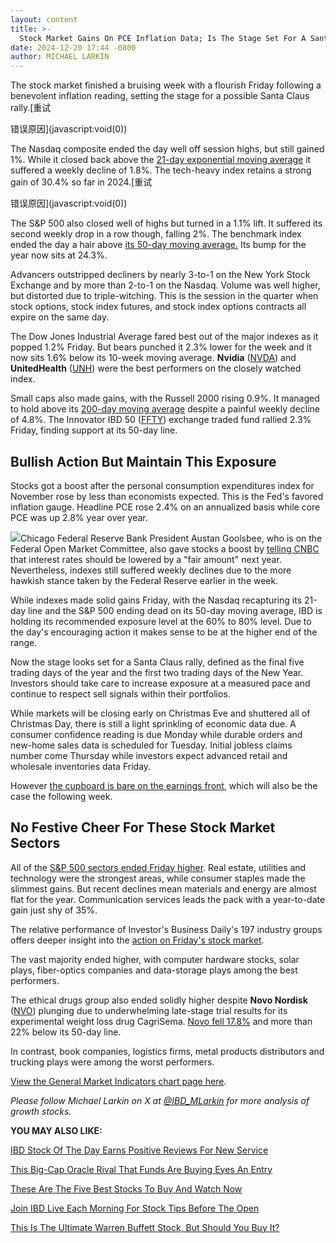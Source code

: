 ```yaml
---
layout: content
title: >-
  Stock Market Gains On PCE Inflation Data; Is The Stage Set For A Santa Claus Rally?	
date: 2024-12-20 17:44 -0800
author: MICHAEL LARKIN
---
```






The stock market finished a bruising week with a flourish Friday following a benevolent inflation reading, setting the stage for a possible Santa Claus rally.[重试
  
 



错误原因](javascript:void(0))


The Nasdaq composite ended the day well off session highs, but still gained 1%. While it closed back above the [21-day exponential moving average](https://www.investors.com/how-to-invest/investors-corner/what-is-the-21-day-exponential-moving-average/) it suffered a weekly decline of 1.8%. The tech-heavy index retains a strong gain of 30.4% so far in 2024.[重试
  
 



错误原因](javascript:void(0))




The S&P 500 also closed well of highs but turned in a 1.1% lift. It suffered its second weekly drop in a row though, falling 2%. The benchmark index ended the day a hair above [its 50-day moving average.](https://www.investors.com/how-to-invest/investors-corner/50-day-moving-average-identifies-buy-sell-signals/) Its bump for the year now sits at 24.3%.  


Advancers outstripped decliners by nearly 3-to-1 on the New York Stock Exchange and by more than 2-to-1 on the Nasdaq. Volume was well higher, but distorted due to triple-witching. This is the session in the quarter when stock options, stock index futures, and stock index options contracts all expire on the same day.  


The Dow Jones Industrial Average fared best out of the major indexes as it popped 1.2% Friday. But bears punched it 2.3% lower for the week and it now sits 1.6% below its 10-week moving average. **Nvidia** ([NVDA](https://research.investors.com/quote.aspx?symbol=NVDA)) and **UnitedHealth** ([UNH](https://research.investors.com/quote.aspx?symbol=UNH)) were the best performers on the closely watched index.  


Small caps also made gains, with the Russell 2000 rising 0.9%. It managed to hold above its [200-day moving average](https://www.investors.com/how-to-invest/investors-corner/sell-rule-no-21-use-200-day-line-to-spot-overheating/) despite a painful weekly decline of 4.8%. The Innovator IBD 50 ([FFTY](https://research.investors.com/quote.aspx?symbol=FFTY)) exchange traded fund rallied 2.3% Friday, finding support at its 50-day line.  


Bullish Action But Maintain This Exposure
-----------------------------------------


Stocks got a boost after the personal consumption expenditures index for November rose by less than economists expected. This is the Fed's favored inflation gauge. Headline PCE rose 2.4% on an annualized basis while core PCE was up 2.8% year over year.  


![](https://www.investors.com/wp-content/uploads/2024/12/MP122024.jpg)Chicago Federal Reserve Bank President Austan Goolsbee, who is on the Federal Open Market Committee, also gave stocks a boost by [telling CNBC](https://www.cnbc.com/) that interest rates should be lowered by a "fair amount" next year. Nevertheless, indexes still suffered weekly declines due to the more hawkish stance taken by the Federal Reserve earlier in the week.  


While indexes made solid gains Friday, with the Nasdaq recapturing its 21-day line and the S&P 500 ending dead on its 50-day moving average, IBD is holding its recommended exposure level at the 60% to 80% level. Due to the day's encouraging action it makes sense to be at the higher end of the range.  


Now the stage looks set for a Santa Claus rally, defined as the final five trading days of the year and the first two trading days of the New Year. Investors should take care to increase exposure at a measured pace and continue to respect sell signals within their portfolios.  


While markets will be closing early on Christmas Eve and shuttered all of Christmas Day, there is still a light sprinkling of economic data due. A consumer confidence reading is due Monday while durable orders and new-home sales data is scheduled for Tuesday. Initial jobless claims number come Thursday while investors expect advanced retail and wholesale inventories data Friday.  


However [the cupboard is bare on the earnings front](https://www.investors.com/research/earnings-preview/palantir-stock-ai-stock-earnings-power/), which will also be the case the following week.  


No Festive Cheer For These Stock Market Sectors
-----------------------------------------------


All of the [S&P 500 sectors ended Friday higher](https://www.investors.com/category/etfs-and-funds/sectors/). Real estate, utilities and technology were the strongest areas, while consumer staples made the slimmest gains. But recent declines mean materials and energy are almost flat for the year. Communication services leads the pack with a year-to-date gain just shy of 35%.  



The relative performance of Investor's Business Daily's 197 industry groups offers deeper insight into the [action on Friday's stock market](https://www.investors.com/news/stock-market-today-stock-market-news/).  


The vast majority ended higher, with computer hardware stocks, solar plays, fiber-optics companies and data-storage plays among the best performers.  


The ethical drugs group also ended solidly higher despite **Novo Nordisk** ([NVO](https://research.investors.com/quote.aspx?symbol=NVO)) plunging due to underwhelming late-stage trial results for its experimental weight loss drug CagriSema. [Novo fell 17.8%](https://www.investors.com/news/technology/novo-nordisk-dives-cagrisegma-obesity-drug-trial-eli-lilly-viking-therapeutics/) and more than 22% below its 50-day line.  


In contrast, book companies, logistics firms, metal products distributors and trucking plays were among the worst performers.  


[View the General Market Indicators chart page here](https://www.investors.com/wp-content/uploads/2024/12/DailyGMI_122024.pdf).  


*Please follow Michael Larkin on X at [@IBD\_MLarkin](https://twitter.com/IBD_MLarkin) for more analysis of growth stocks.* 


**YOU MAY ALSO LIKE:** 


[IBD Stock Of The Day Earns Positive Reviews For New Service](https://www.investors.com/research/ibd-stock-of-the-day/applovin-stock-ramping-ecommerce-ads-engine/) 


[This Big-Cap Oracle Rival That Funds Are Buying Eyes An Entry](https://www.investors.com/stock-lists/ibd-big-cap-20/big-cap-supply-chain-software-stock-manhattan-associates-oracle/) 


[These Are The Five Best Stocks To Buy And Watch Now](https://www.investors.com/research/best-stocks-to-buy-now/) 


[Join IBD Live Each Morning For Stock Tips Before The Open](https://shop.investors.com/offer/splashresponsive.aspx?id=IBD-Live&intcode=invstcntnartcls%7Ccms%7Cibdlive%7C2020%7C07%7Cibdlive%7Cna%7C%7C727112&src=A00433A) 


[This Is The Ultimate Warren Buffett Stock, But Should You Buy It?](https://www.investors.com/research/berkshire-hathaway-stock-buy-now-warren-buffett-stock/) 




